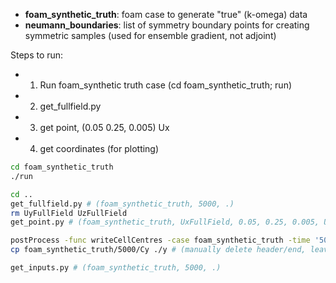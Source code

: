 

* __foam_synthetic_truth__: foam case to generate "true" (k-omega) data
* __neumann_boundaries__: list of symmetry boundary points for creating symmetric samples (used for ensemble gradient, not adjoint)

Steps to run:
* 1. Run foam_synthetic truth case (cd foam_synthetic_truth; run)
* 2. get_fullfield.py
* 3. get point, (0.05 0.25, 0.005) Ux
* 4. get coordinates (for plotting)

```sh
cd foam_synthetic_truth
./run

cd ..
get_fullfield.py # (foam_synthetic_truth, 5000, .)
rm UyFullField UzFullField
get_point.py # (foam_synthetic_truth, UxFullField, 0.05, 0.25, 0.005, UxPoint_0)

postProcess -func writeCellCentres -case foam_synthetic_truth -time '5000'
cp foam_synthetic_truth/5000/Cy ./y # (manually delete header/end, leave only the 50 values)

get_inputs.py # (foam_synthetic_truth, 5000, .)
```

